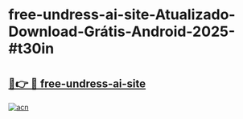 # free-undress-ai-site-Atualizado-Download-Grátis-Android-2025-#t30in

# <h2><a href="https://ainizakaria.my?title=free-undress-ai-site&ref=24M">🔗👉 🔴 free-undress-ai-site</a></h2>

[![acn](https://github.com/user-attachments/assets/0f9c940e-d8b0-45ae-aac7-cd30a18b3e1c)](https://ainizakaria.my?title=free-undress-ai-site&ref=24M)

